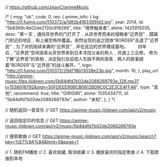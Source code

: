 // https://github.com/JxiaoC/animeMusic

/*
{
    msg: "ok",
    code: 0,
    res: {
        anime_info: {
            bg: "http://i1.fuimg.com/510372/a7d92b4163395fd3.jpg",
            year: 2014,
            id: "5b8369c4b02de2130c916266",
            title: "境界触发者",
            atime: 1425915035,
            desc: "某一天﹐通往异世界的门打开了﹐从异世界而来的侵略者“近界民”﹐蹂躏门附近的地区﹐街上被恐怖所覆盖。突然出现的迷之团体“BORDER”击退了“近界民”﹐为了对抗陆续来袭的“近界民”﹐并在这边的世界建成基地。 　　四年后﹐“近界民”空闲游真从异世界来到日本寻找父亲的熟人﹐并遇上三云修。 修为了解“近界民”的真相﹐决定指引及监视人生路不熟的游真﹐两人的故事随着“BORDER”与“近界民”的战斗展开。",
            logo: "http://i1.fuimg.com/510372/29d718b13038e23b.jpg",
            month: 10,
        },
        play_url: "http://anime-music.files.jijidown.com/5b84dfd7b02de2088268793e_128.mp3?t=1538018792&sign=50FDEEE90BCB0612BD9C0C2E3CE4FF46",
        type: "其他",
        recommend: true,
        title: "GIRIGIRI",
        atime: 1535434711,
        id: "5b84dfd7b02de2088268793e",
        author: "未知",
    },
} */

// 随机返回一首音乐
// GET https://anime-music.jijidown.com/api/v2/music

// 返回指定ID的信息
// GET https://anime-music.jijidown.com/api/v2/music/5b84dfd7b02de2088268793e

// 搜索歌曲
// GET https://anime-music.jijidown.com/api/v2/music/search?key=%E7%9A%84&limit=5&page=1

// 1. 随机FM播放
// 2. 喜欢收藏, 取消收藏
// 3. 播放喜欢的指定歌曲
// 4. 下载歌曲到本地